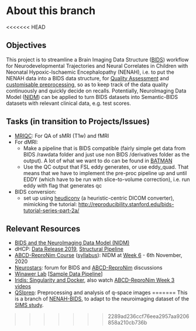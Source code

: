 # About this branch

<<<<<<< HEAD
## Objectives
This project is to streamline a Brain Imaging Data Structure ([BIDS](https://bids.neuroimaging.io/)) workflow for Neurodevelopmental Trajectories and Neural Correlates in Children with Neonatal Hypoxic-Ischaemic Encephalopathy (NENAH), i.e. to put the NENAH data into a BIDS data structure, for [Quality Assessment](https://mriqc.readthedocs.io/en/latest/) and [customisable preprocessing](https://fmriprep.org/en/stable/), so as to keep track of the data quality continuously and quickly decide on recalls. Potentially, NeuroImaging Data Model ([NIDM](http://nidm.nidash.org/)) can be applied to turn BIDS datasets into Semantic-BIDS datasets with relevant clinical data, e.g. test scores.

## Tasks (in transition to Projects/Issues)
 - [MRIQC](https://mriqc.readthedocs.io/en/stable/): For QA of sMRI (T1w) and fMRI
 - For dMRI: 
     - Make a pipeline that is BIDS compatible (fairly simple get data from BIDS /rawdata folder and just use non BIDS /derivatives folder as the output). A lot of what we want to do can be found in [BATMAN](https://mfr.osf.io/render?url=https://osf.io/pm9ba/?direct%26mode=render%26action=download%26mode=render)
     - Use the QC output that FSL eddy generates, or use eddy_quad. That means that we have to implement the pre-proc pipeline up and until EDDY (which have to be run with slice-to-volume correction), i.e. run eddy with flag that generates qc
 - BIDS conversion: 
     - set up using [heudiconv](https://heudiconv.readthedocs.io/en/latest/) (a heuristic-centric DICOM converter), mimicking the tutorial: http://reproducibility.stanford.edu/bids-tutorial-series-part-2a/

## Relevant Resources
 - [BIDS and the NeuroImaging Data Model (NIDM)](https://f1000research.com/documents/8-1329)
 - dHCP: [Data Release 2019](https://drive.google.com/file/d/197g9afbg9uzBt04qYYAIhmTOvI3nXrhI/view), [Structural Pipeline](https://github.com/BioMedIA/dhcp-structural-pipeline)
 - [ABCD-ReproNim Course](https://www.abcd-repronim.org/index.html) ([syllabus](https://docs.google.com/document/d/1uStMP9DwdkVMsBVyudLywuz1ucTNttpzqN0UjIKssTA/edit?usp=sharing)): NIDM at [Week 6](https://abcd-repronim.github.io/materials/week-6/) - 6th November, 2020
 - [Neurostars](https://neurostars.org/): forum for BIDS and [ABCD-ReproNim](https://neurostars.org/c/abcd-repronim/232) discussions
 - [Winawer Lab](https://wikis.nyu.edu/display/winawerlab/home) [[Sample Data Pipeline](https://wikis.nyu.edu/display/winawerlab/Sample+Data+Pipeline)]
 - [Iridis: Singularity and Docker](https://hpc.soton.ac.uk/redmine/projects/iridis-5-support/wiki/Docker_and_Singularity), also watch [ABCD-ReproNim Week 3 videos](https://abcd-repronim.github.io/materials/week-3/)
 - [QSIprep](https://qsiprep.readthedocs.io/en/latest/): Preprocessing and analysis of q-space images
=======
This is a branch of [NENAH-BIDS](https://github.com/sotnir/NENAH-BIDS), to adapt to the neuroimaging dataset of the [SIMS study](https://www.southampton.ac.uk/scent/sims_study/index.page).
>>>>>>> 2289ad236ccf76eea2957aa9206858a210cb736b
